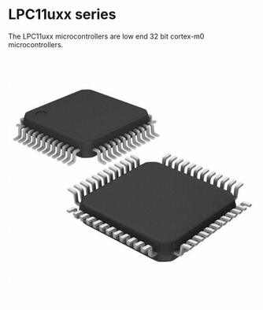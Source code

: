 # LPC11uxx series

The LPC11uxx microcontrollers are low end 32 bit cortex-m0 microcontrollers. 

![LPC11uxx microcontroller chip](img/lpc11uxx.jpg)

